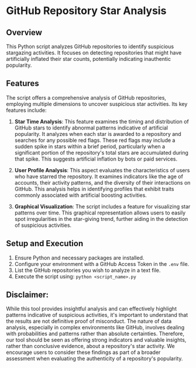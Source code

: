 # GitHub Repository Star Analysis

## Overview
This Python script analyzes GitHub repositories to identify suspicious stargazing activities. It focuses on detecting repositories that might have artificially inflated their star counts, potentially indicating inauthentic popularity.

## Features
The script offers a comprehensive analysis of GitHub repositories, employing multiple dimensions to uncover suspicious star activities. Its key features include:

1. **Star Time Analysis**: This feature examines the timing and distribution of GitHub stars to identify abnormal patterns indicative of artificial popularity. It analyzes when each star is awarded to a repository and searches for any possible red flags. These red flags may include a sudden spike in stars within a brief period, particularly when a significant portion of the repository's total stars are accumulated during that spike. This suggests artificial inflation by bots or paid services.

2. **User Profile Analysis**: This aspect evaluates the characteristics of users who have starred the repository. It examines indicators like the age of accounts, their activity patterns, and the diversity of their interactions on GitHub. This analysis helps in identifying profiles that exhibit traits commonly associated with artificial boosting activities.

3. **Graphical Visualization**: The script includes a feature for visualizing star patterns over time. This graphical representation allows users to easily spot irregularities in the star-giving trend, further aiding in the detection of suspicious activities.


## Setup and Execution
1. Ensure Python and necessary packages are installed.
2. Configure your environment with a GitHub Access Token in the `.env` file.
3. List the GitHub repositories you wish to analyze in a text file.
4. Execute the script using: `python <script_name>.py`


## Disclaimer:

While this tool provides insightful analysis and can effectively highlight patterns indicative of suspicious activities, it's important to understand that the results are not definitive proof of misconduct. The nature of data analysis, especially in complex environments like GitHub, involves dealing with probabilities and patterns rather than absolute certainties.
Therefore, our tool should be seen as offering strong indicators and valuable insights, rather than conclusive evidence, about a repository's star activity.
We encourage users to consider these findings as part of a broader assessment when evaluating the authenticity of a repository's popularity.
